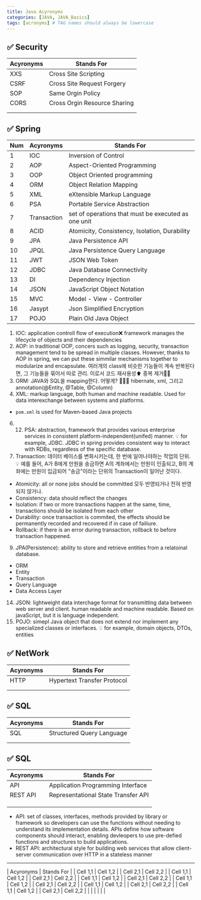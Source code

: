 ```yaml
---
title: Java Acyronyms
categories: [JAVA, JAVA_Basics]
tags: [acronyms] # TAG names should always be lowercase
---
```


## ✅ Security

| Acyronyms | Stands For                   |
| --------- | ---------------------------- |
| XXS       | Cross Site Scripting         |
| CSRF      | Cross Site Request Forgery   |
| SOP       | Same Orgin Policy            |
| CORS      | Cross Orgin Resource Sharing |
|           |                              |
|           |                              |

## ✅ Spring

| Num | Acyronyms   | Stands For                                          |
| --- | ----------- | --------------------------------------------------- |
| 1   | IOC         | Inversion of Control                                |
| 2   | AOP         | Aspect-Oriented Programming                         |
| 3   | OOP         | Object Oriented programming                         |
| 4   | ORM         | Object Relation Mapping                             |
| 5   | XML         | eXtensible Markup Language                          |
| 6   | PSA         | Portable Service Abstraction                        |
| 7   | Transaction | set of operations that must be executed as one unit |
| 8   | ACID        | Atomicity, Consistency, Isolation, Durability       |
| 9   | JPA         | Java Persistence API                                |
| 10  | JPQL        | Java Persistence Query Language                     |
| 11  | JWT         | JSON Web Token                                      |
| 12  | JDBC        | Java Database Connectivity                          |
| 13  | DI          | Dependency Injection                                |
| 14  | JSON        | JavaScript Object Notation                          |
| 15  | MVC         | Model - View - Controller                           |
| 16  | Jasypt      | Json Simplified Encryption                          |
| 17  | POJO        | Plain Old Java Object                               |

1. IOC: application controll flow of execution❌ framework manages the lifecycle of objects and their dependencies
2. AOP: in traditional OOP, concers such as logging, security, transaction management tend to be spread in multiple classes. However, thanks to AOP in spring, we can put these simmilar mechanisms together to modularize and encapsulate. 여러개의 class에 비슷한 기능들이 계속 반복된다면, 그 기능들을 묶어서 따로 관리. 이로서 코드 재사용성⬆️ 중복 제거👍🏻
3. ORM: JAVA와 SQL을 mapping한다. 어떻게? 🤷🏻‍♀️ hibernate, xml, 그리고 annotation(@Entity, @Table, @Column)
4. XML: markup language, both human and machine readable. Used for data interexchange between systems and platforms.

- `pom.xml` is used for Maven-based Java projects

6. 12. PSA: abstraction, framework that provides various enterprise services in consistent platform-independent(unifed) manner. 💡 for example, JDBC. JDBC in spring provides consistent way to interact with RDBs, regardless of the specific database.
7. Transaction: 데이터 베이스를 변화시키는데, 한 번에 일어나야하는 작업의 단위. 💡 예를 들어, A가 B에게 만원을 송금하면 A의 계좌에서는 만원이 인출되고, B의 계좌에는 만원이 입금되어 "송금"이라는 단위의 Transaction이 일어난 것이다.

- Atomicity: all or none jobs should be committed 모두 반영되거나 전혀 반영되지 않거나.
- Consistency: data should reflect the changes
- Isolation: if two or more transactions happen at the same, time, transactions should be isolated from each other
- Durability: once transaction is commited, the effects should be permanently recorded and recovered if in case of failiure.
- Rollback: if there is an error during transaction, rollback to before transaction happened.

9. JPA(Persistence): ability to store and retrieve entities from a relatoinal database.

- ORM
- Entity
- Transaction
- Query Language
- Data Access Layer

14. JSON: lightweight data interchage format for transmitting data between web server and client. human readable and machine readable. Based on javaScript, but it is language independent.
15. POJO: simepl Java object that does not extend nor implement any specialized classes or interfaces. 💡 for example, domain objects, DTOs, entities

## ✅ NetWork

| Acyronyms | Stands For                  |
| --------- | --------------------------- |
| HTTP      | Hypertext Transfer Protocol |
|           |                             |
|           |                             |

## ✅ SQL

| Acyronyms | Stands For                |
| --------- | ------------------------- |
| SQL       | Structured Query Language |
|           |                           |
|           |                           |

## ✅ SQL

| Acyronyms | Stands For                          |
| --------- | ----------------------------------- |
| API       | Application Programming Interface   |
| REST API  | Representational State Transfer API |
|           |                                     |
|           |                                     |
|           |                                     |

- API: set of classes, interfaces, methods provided by library or framework so developers can use the functions without needing to understand its implementation details. APIs define how software components should interact, enabling devleopers to use pre-defied functions and structures to build applications.
- REST API: architectural style for building web services that allow client-server communication over HTTP in a stateless manner

---

| Acyronyms | Stands For |
| Cell 1,1 | Cell 1,2 |
| Cell 2,1 | Cell 2,2 |
| Cell 1,1 | Cell 1,2 |
| Cell 2,1 | Cell 2,2 |
| Cell 1,1 | Cell 1,2 |
| Cell 2,1 | Cell 2,2 |
| Cell 1,1 | Cell 1,2 |
| Cell 2,1 | Cell 2,2 |
| Cell 1,1 | Cell 1,2 |
| Cell 2,1 | Cell 2,2 |
| Cell 1,1 | Cell 1,2 |
| Cell 2,1 | Cell 2,2 |
| | |
| | |
